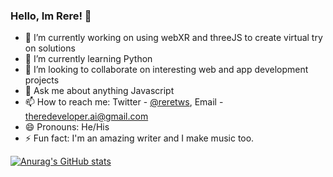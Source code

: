 ### Hello, Im Rere! 👋



- 🔭 I’m currently working on using webXR and threeJS to create virtual try on solutions
- 🌱 I’m currently learning Python
- 👯 I’m looking to collaborate on interesting web and app development projects
- 💬 Ask me about anything Javascript
- 📫 How to reach me: Twitter - [@reretws](https://twitter.com/reretws), Email - theredeveloper.ai@gmail.com
- 😄 Pronouns: He/His
- ⚡ Fun fact: I'm an amazing writer and I make music too.

[![Anurag's GitHub stats](https://github-readme-stats.vercel.app/api?username=aiyemomi)](https://github.com/anuraghazra/github-readme-stats)

